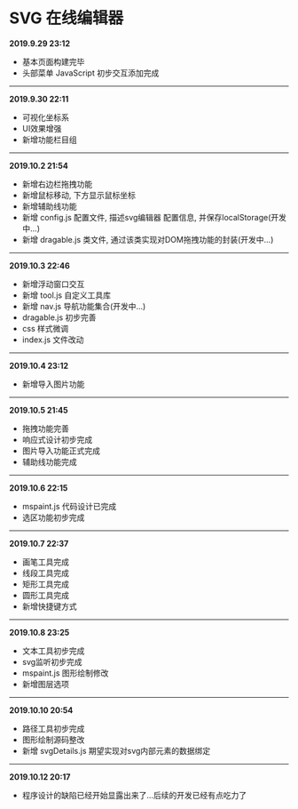 # SVG 在线编辑器

**2019.9.29 23:12**
  * 基本页面构建完毕
  * 头部菜单 JavaScript 初步交互添加完成

---

**2019.9.30 22:11**
  * 可视化坐标系
  * UI效果增强
  * 新增功能栏目组

---

**2019.10.2 21:54**
  * 新增右边栏拖拽功能
  * 新增鼠标移动, 下方显示鼠标坐标
  * 新增辅助线功能
  * 新增 config.js 配置文件, 描述svg编辑器 配置信息, 并保存localStorage(开发中...)
  * 新增 dragable.js 类文件, 通过该类实现对DOM拖拽功能的封装(开发中...)

---

**2019.10.3 22:46**
  * 新增浮动窗口交互
  * 新增 tool.js 自定义工具库
  * 新增 nav.js 导航功能集合(开发中...)
  * dragable.js 初步完善
  * css 样式微调
  * index.js 文件改动

---

**2019.10.4 23:12**
  * 新增导入图片功能

---

**2019.10.5 21:45**
  * 拖拽功能完善
  * 响应式设计初步完成
  * 图片导入功能正式完成
  * 辅助线功能完成

---

**2019.10.6 22:15**
  * mspaint.js 代码设计已完成
  * 选区功能初步完成

---

**2019.10.7 22:37**
  * 画笔工具完成
  * 线段工具完成
  * 矩形工具完成
  * 圆形工具完成
  * 新增快捷键方式

---

**2019.10.8 23:25**
  * 文本工具初步完成
  * svg监听初步完成
  * mspaint.js 图形绘制修改
  * 新增图层选项

---

**2019.10.10 20:54**
  * 路径工具初步完成
  * 图形绘制源码整改
  * 新增 svgDetails.js 期望实现对svg内部元素的数据绑定

---

**2019.10.12 20:17**
  * 程序设计的缺陷已经开始显露出来了...后续的开发已经有点吃力了
